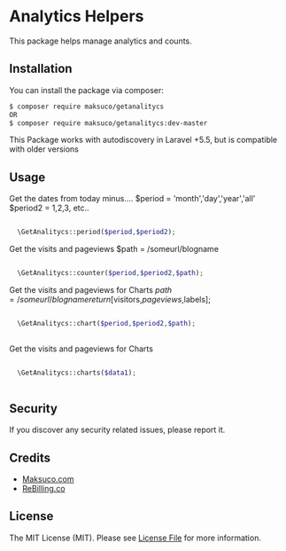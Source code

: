 # Analytics Helpers

This package helps manage analytics and counts.


## Installation

You can install the package via composer:
``` bash
$ composer require maksuco/getanalitycs
OR
$ composer require maksuco/getanalitycs:dev-master
```
This Package works with autodiscovery in Laravel +5.5, but is compatible with older versions

## Usage


Get the dates from today minus....
$period = 'month','day','year','all'
$period2 = 1,2,3, etc..

```php

  \GetAnalitycs::period($period,$period2);

```


Get the visits and pageviews
$path = /someurl/blogname

```php

  \GetAnalitycs::counter($period,$period2,$path);

```


Get the visits and pageviews for Charts
$path = /someurl/blogname
return [$visitors,$pageviews,$labels];

```php

  \GetAnalitycs::chart($period,$period2,$path);
  
```


Get the visits and pageviews for Charts

```php

  \GetAnalitycs::charts($data1);
  
```


## Security

If you discover any security related issues, please report it.

## Credits
- [Maksuco.com](http://maksuco.com)
- [ReBilling.co](https://rebilling.co)

## License

The MIT License (MIT). Please see [License File](LICENSE) for more information.

